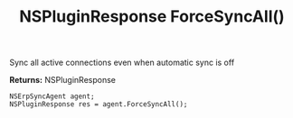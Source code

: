 ﻿---
uid: crmscript_ref_NSErpSyncAgent_ForceSyncAll
title: NSPluginResponse ForceSyncAll()
intellisense: NSErpSyncAgent.ForceSyncAll
keywords: NSErpSyncAgent, ForceSyncAll
so.topic: reference
---

Sync all active connections even when automatic sync is off


**Returns:** NSPluginResponse

```crmscript
NSErpSyncAgent agent;
NSPluginResponse res = agent.ForceSyncAll();
```


